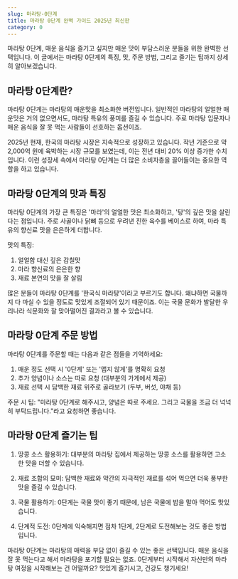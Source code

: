 ```yaml
---
slug: 마라탕-0단계
title: 마라탕 0단계 완벽 가이드 2025년 최신판
category: 0
---
```


마라탕 0단계, 매운 음식을 즐기고 싶지만 매운 맛이 부담스러운 분들을 위한 완벽한 선택입니다. 이 글에서는 마라탕 0단계의 특징, 맛, 주문 방법, 그리고 즐기는 팁까지 상세히 알아보겠습니다.

## 마라탕 0단계란?

마라탕 0단계는 마라탕의 매운맛을 최소화한 버전입니다. 일반적인 마라탕의 얼얼한 매운맛은 거의 없으면서도, 마라탕 특유의 풍미를 즐길 수 있습니다. 주로 마라탕 입문자나 매운 음식을 잘 못 먹는 사람들이 선호하는 옵션이죠.

2025년 현재, 한국의 마라탕 시장은 지속적으로 성장하고 있습니다. 작년 기준으로 약 2,000억 원에 육박하는 시장 규모를 보였는데, 이는 전년 대비 20% 이상 증가한 수치입니다. 이런 성장세 속에서 마라탕 0단계는 더 많은 소비자층을 끌어들이는 중요한 역할을 하고 있습니다.

## 마라탕 0단계의 맛과 특징

마라탕 0단계의 가장 큰 특징은 '마라'의 얼얼한 맛은 최소화하고, '탕'의 깊은 맛을 살린다는 점입니다. 주로 사골이나 닭뼈 등으로 우려낸 진한 육수를 베이스로 하여, 마라 특유의 향신료 맛을 은은하게 더합니다.

맛의 특징:

1. 얼얼함 대신 깊은 감칠맛
2. 마라 향신료의 은은한 향
3. 재료 본연의 맛을 잘 살림

많은 분들이 마라탕 0단계를 '한국식 마라탕'이라고 부르기도 합니다. 왜냐하면 국물까지 다 마실 수 있을 정도로 맛있게 조절되어 있기 때문이죠. 이는 국물 문화가 발달한 우리나라 식문화와 잘 맞아떨어진 결과라고 볼 수 있습니다.

## 마라탕 0단계 주문 방법

마라탕 0단계를 주문할 때는 다음과 같은 점들을 기억하세요:

1. 매운 정도 선택 시 '0단계' 또는 '맵지 않게'를 명확히 요청
2. 추가 양념이나 소스는 따로 요청 (대부분의 가게에서 제공)
3. 재료 선택 시 담백한 재료 위주로 골라보기 (두부, 버섯, 야채 등)

주문 시 팁: "마라탕 0단계로 해주시고, 양념은 따로 주세요. 그리고 국물을 조금 더 넉넉히 부탁드립니다."라고 요청하면 좋습니다.

## 마라탕 0단계 즐기는 팁

1. 땅콩 소스 활용하기: 대부분의 마라탕 집에서 제공하는 땅콩 소스를 활용하면 고소한 맛을 더할 수 있습니다.

2. 재료 조합의 묘미: 담백한 재료와 약간의 자극적인 재료를 섞어 먹으면 더욱 풍부한 맛을 즐길 수 있습니다.

3. 국물 활용하기: 0단계는 국물 맛이 좋기 때문에, 남은 국물에 밥을 말아 먹어도 맛있습니다.

4. 단계적 도전: 0단계에 익숙해지면 점차 1단계, 2단계로 도전해보는 것도 좋은 방법입니다.

마라탕 0단계는 마라탕의 매력을 부담 없이 즐길 수 있는 좋은 선택입니다. 매운 음식을 잘 못 먹는다고 해서 마라탕을 포기할 필요는 없죠. 0단계부터 시작해서 자신만의 마라탕 여정을 시작해보는 건 어떨까요? 맛있게 즐기시고, 건강도 챙기세요!